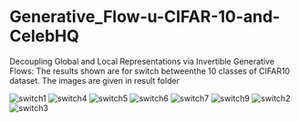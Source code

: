 # Generative_Flow-u-CIFAR-10-and-CelebHQ

Decoupling Global and Local Representations via Invertible Generative Flows:
The results shown are for switch betweenthe 10 classes of CIFAR10 dataset. The images are given in result folder


![switch1](https://user-images.githubusercontent.com/88365075/145805595-65c73217-4163-4e73-a4f1-7df627c1d3ca.png)
![switch4](https://user-images.githubusercontent.com/88365075/145805623-f6cdee8b-1f53-4f25-8800-467217b00bc8.png)
![switch5](https://user-images.githubusercontent.com/88365075/145805629-198a9fe9-d68a-44c9-9a38-4288977d9fef.png)
![switch6](https://user-images.githubusercontent.com/88365075/145805638-4b65ae84-c265-4b1d-b72a-19355a3f678b.png)
![switch7](https://user-images.githubusercontent.com/88365075/145805646-e8de1ac7-aa14-4ddf-89c6-376daad3f9c6.png)
![switch9](https://user-images.githubusercontent.com/88365075/145805659-c95e177d-37da-46fe-af40-98c20d24ed0f.png)
![switch2](https://user-images.githubusercontent.com/88365075/145805663-54fd40b2-f580-4322-a432-d357aa681a42.png)
![switch3](https://user-images.githubusercontent.com/88365075/145805669-4f2ddde1-b1c9-4317-b296-551d03309198.png)
